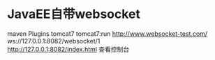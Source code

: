 # JavaEE自带websocket
maven Plugins tomcat7 tomcat7:run 
http://www.websocket-test.com/
ws://127.0.0.1:8082/websocket/1  
http://127.0.0.1:8082/index.html  查看控制台
